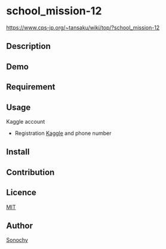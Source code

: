 

school_mission-12
====

https://www.cps-jp.org/~tansaku/wiki/top/?school_mission-12

## Description

## Demo

## Requirement

## Usage

Kaggle account
- Registration [Kaggle](https://www.kaggle.com/) and phone number

## Install

## Contribution

## Licence

[MIT](https://github.com/UoA_school_mission-12/LICENCE)

## Author

[Sonochy](https://github.com/Sonochy)
